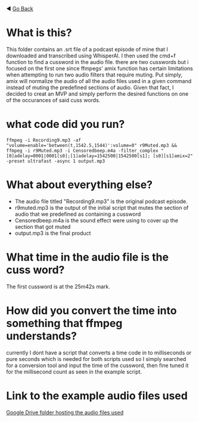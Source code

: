 :arrow_backward: [Go Back](https://claudchereji.github.io/AudioCensor/)
# What is this?
This folder contains an .srt file of a podcast episode of mine that I downloaded and transcribed using WhisperAI. I then used the cmd+f function to find a cussword in the audio file.
there are two cusswords but i focused on the first one since ffmpegs' amix function has certain limitations when attempting to run two audio filters that require muting. Put simply, amix will normalize the audio of all the audio files used in a given command instead of muting the predefined sections of audio. Given that fact, I decided to creat an MVP and simply perform the desired functions on one of the occurances of said cuss words.

# what code did you run?

```
ffmpeg -i Recording9.mp3 -af "volume=enable='between(t,1542.5,1544)':volume=0" r9Muted.mp3 && ffmpeg -i r9Muted.mp3 -i Censoredbeep.m4a -filter_complex "[0]adelay=0001|0001[s0];[1]adelay=1542500|1542500[s1]; [s0][s1]amix=2" -preset ultrafast -async 1 output.mp3
```

# What about everything else?
- The audio file titled "Recording9.mp3" is the original podcast episode.
- r9muted.mp3 is the output of the initial script that mutes the section of audio that we predefined as containing a cussword
- Censoredbeep.m4a is the sound effect were using to cover up the section 
that got muted
- output.mp3 is the final product

# What time in the audio file is the cuss word?
The first cussword is at the 25m42s mark.

# How did you convert the time into something that ffmpeg understands?
currently I dont have a script that converts a time code in to milliseconds or pure seconds which is needed for both scripts used so I simply searched for a conversion tool and input the time of the cussword, then fine tuned it for the millisecond count as seen in the example script.
 
# Link to the example audio files used
[Google Drive folder hosting the audio files used](https://drive.google.com/drive/folders/1-U6zpwC5wMe5pv5auYOdXE0e4rcWDeEg?usp=share_link)

 
